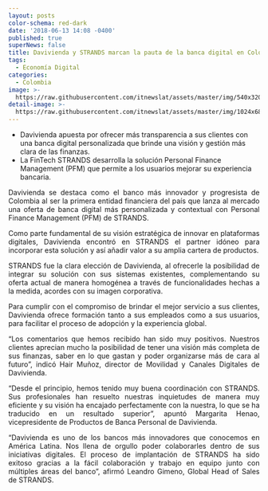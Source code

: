 ```yaml
---
layout: posts
color-schema: red-dark
date: '2018-06-13 14:08 -0400'
published: true
superNews: false
title: Davivienda y STRANDS marcan la pauta de la banca digital en Colombia
tags:
  - Economía Digital
categories:
  - Colombia
image: >-
  https://raw.githubusercontent.com/itnewslat/assets/master/img/540x320/CheckHand-p.jpg
detail-image: >-
  https://raw.githubusercontent.com/itnewslat/assets/master/img/1024x680/CheckHand-g.jpg
---
```

- Davivienda apuesta por ofrecer más transparencia a sus clientes con una banca digital personalizada que brinde una visión y gestión más clara de las finanzas.
- La FinTech STRANDS desarrolla la solución Personal Finance Management (PFM) que permite a los usuarios mejorar su experiencia bancaria.
 
<p style="text-align: justify;">Davivienda se destaca como el banco más innovador y progresista de Colombia al ser la primera entidad financiera del país que lanza al mercado una oferta de banca digital más personalizada y contextual con Personal Finance Management (PFM) de STRANDS.</p>
 
<p style="text-align: justify;">Como parte fundamental de su visión estratégica de innovar en plataformas digitales, Davivienda encontró en STRANDS el partner idóneo para incorporar esta solución y así añadir valor a su amplia cartera de productos.</p> 
 
<p style="text-align: justify;">STRANDS fue la clara elección de Davivienda, al ofrecerle la posibilidad de integrar su solución con sus sistemas existentes, complementando su oferta actual de manera homogénea a través de funcionalidades hechas a la medida, acordes con su imagen corporativa.</p>
 
<p style="text-align: justify;">Para cumplir con el compromiso de brindar el mejor servicio a sus clientes, Davivienda ofrece formación tanto a sus empleados como a sus usuarios, para facilitar el proceso de adopción y la experiencia global.</p>
 
<p style="text-align: justify;">“Los comentarios que hemos recibido han sido muy positivos.  Nuestros clientes aprecian mucho la posibilidad de tener una visión más completa de sus finanzas, saber en lo que gastan y poder organizarse más de cara al futuro”, indicó Hair Muñoz, director de Movilidad y Canales Digitales de Davivienda.</p>
 
<p style="text-align: justify;">“Desde el principio, hemos tenido muy buena coordinación con STRANDS.  Sus profesionales han resuelto nuestras inquietudes de manera muy eficiente y su visión ha encajado perfectamente con la nuestra, lo que se ha traducido en un resultado superior”, apuntó Margarita Henao, vicepresidente de Productos de Banca Personal de Davivienda.</p>
 
<p style="text-align: justify;">“Davivienda es uno de los bancos más innovadores que conocemos en América Latina. Nos llena de orgullo poder colaborarles dentro de sus iniciativas digitales. El proceso de implantación de STRANDS ha sido exitoso gracias a la fácil colaboración y trabajo en equipo junto con múltiples áreas del banco”, afirmó Leandro Gimeno, Global Head of Sales de STRANDS.</p>